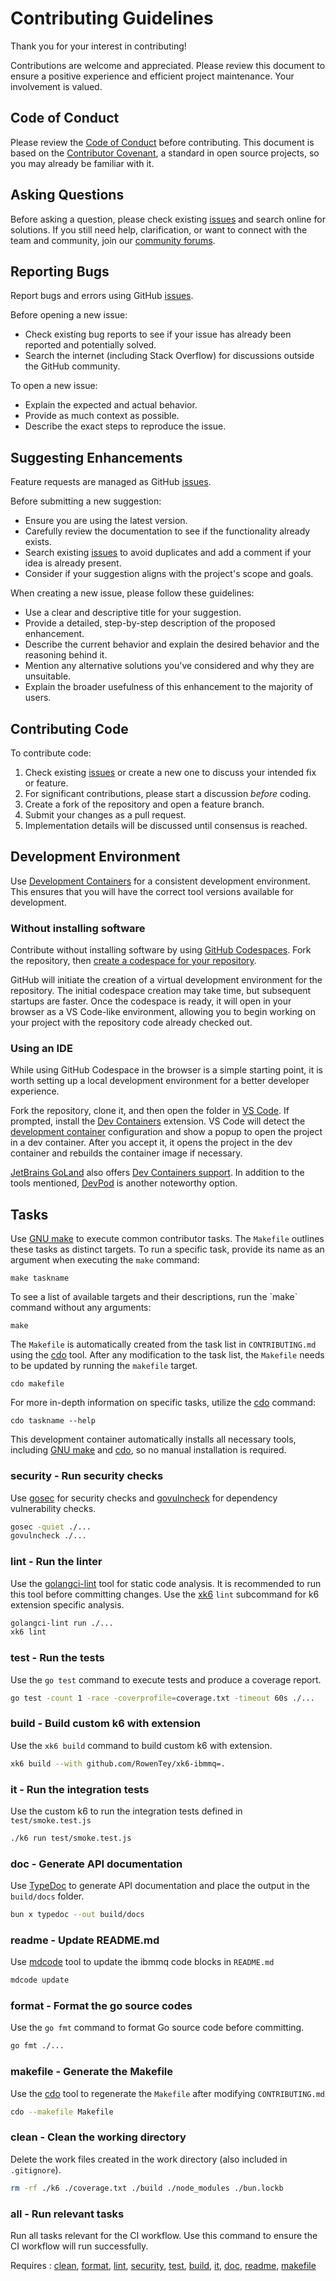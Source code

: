 # Contributing Guidelines

Thank you for your interest in contributing!

Contributions are welcome and appreciated. Please review this document to ensure a positive experience and efficient project maintenance. Your involvement is valued.

## Code of Conduct

Please review the [Code of Conduct](CODE_OF_CONDUCT.md) before contributing. This document is based on the [Contributor Covenant](https://contributor-covenant.org/), a standard in open source projects, so you may already be familiar with it.

## Asking Questions

Before asking a question, please check existing [issues](https://github.com/RowenTey/xk6-ibmmq/issues) and search online for solutions. If you still need help, clarification, or want to connect with the team and community, join our [community forums](https://community.grafana.com/c/grafana-k6).

## Reporting Bugs

Report bugs and errors using GitHub [issues](https://github.com/RowenTey/xk6-ibmmq/issues).

Before opening a new issue:

* Check existing bug reports to see if your issue has already been reported and potentially solved.  
* Search the internet (including Stack Overflow) for discussions outside the GitHub community.

To open a new issue:

* Explain the expected and actual behavior.  
* Provide as much context as possible.  
* Describe the exact steps to reproduce the issue.

## Suggesting Enhancements

Feature requests are managed as GitHub [issues](https://github.com/RowenTey/xk6-ibmmq/issues).

Before submitting a new suggestion:

* Ensure you are using the latest version.  
* Carefully review the documentation to see if the functionality already exists.  
* Search existing [issues](https://github.com/RowenTey/xk6-ibmmq/issues) to avoid duplicates and add a comment if your idea is already present.  
* Consider if your suggestion aligns with the project's scope and goals.

When creating a new issue, please follow these guidelines:

* Use a clear and descriptive title for your suggestion.  
* Provide a detailed, step-by-step description of the proposed enhancement.  
* Describe the current behavior and explain the desired behavior and the reasoning behind it.  
* Mention any alternative solutions you've considered and why they are unsuitable.  
* Explain the broader usefulness of this enhancement to the majority of users.

## Contributing Code

To contribute code:

1. Check existing [issues](https://github.com/RowenTey/xk6-ibmmq/issues) or create a new one to discuss your intended fix or feature.  
2. For significant contributions, please start a discussion *before* coding.  
3. Create a fork of the repository and open a feature branch.  
4. Submit your changes as a pull request.  
5. Implementation details will be discussed until consensus is reached.

## Development Environment

Use [Development Containers](https://containers.dev) for a consistent development environment. This ensures that you will have the correct tool versions available for development.

### Without installing software

Contribute without installing software by using [GitHub Codespaces](https://docs.github.com/en/codespaces). Fork the repository, then [create a codespace for your repository](https://docs.github.com/en/codespaces/developing-in-a-codespace/creating-a-codespace-for-a-repository).

GitHub will initiate the creation of a virtual development environment for the repository. The initial codespace creation may take time, but subsequent startups are faster. Once the codespace is ready, it will open in your browser as a VS Code-like environment, allowing you to begin working on your project with the repository code already checked out.

### Using an IDE

While using GitHub Codespace in the browser is a simple starting point, it is worth setting up a local development environment for a better developer experience.

Fork the repository, clone it, and then open the folder in [VS Code](https://code.visualstudio.com/). If prompted, install the [Dev Containers](https://marketplace.visualstudio.com/items?itemName=ms-vscode-remote.remote-containers) extension. VS Code will detect the [development container](https://containers.dev/) configuration and show a popup to open the project in a dev container. After you accept it, it opens the project in the dev container and rebuilds the container image if necessary.

[JetBrains GoLand](https://www.jetbrains.com/go/) also offers [Dev Containers support](https://www.jetbrains.com/help/go/connect-to-devcontainer.html). In addition to the tools mentioned, [DevPod](https://devpod.sh/docs/) is another noteworthy option.

## Tasks

Use [GNU make](https://www.gnu.org/software/make/) to execute common contributor tasks. The `Makefile` outlines these tasks as distinct targets. To run a specific task, provide its name as an argument when executing the `make` command:

```shell
make taskname
```

To see a list of available targets and their descriptions, run the \`make\` command without any arguments:

```shell
make
```

The `Makefile` is automatically created from the task list in `CONTRIBUTING.md` using the [cdo](https://github.com/szkiba/cdo) tool. After any modification to the task list, the `Makefile` needs to be updated by running the `makefile` target.

```shell
cdo makefile
```

For more in-depth information on specific tasks, utilize the [cdo](https://github.com/szkiba/cdo) command:

```shell
cdo taskname --help
```

This development container automatically installs all necessary tools, including [GNU make](https://www.gnu.org/software/make/) and [cdo](https://github.com/szkiba/cdo), so no manual installation is required.

### security - Run security checks

Use [gosec] for security checks and [govulncheck] for dependency vulnerability checks.

```bash
gosec -quiet ./...
govulncheck ./...
```

[security]: #security---run-security-checks
[gosec]: https://github.com/securego/gosec
[govulncheck]: https://github.com/golang/vuln

### lint - Run the linter

Use the [golangci-lint] tool for static code analysis. It is recommended to run this tool before committing changes. Use the [xk6] `lint` subcommand for k6 extension specific analysis.

```bash
golangci-lint run ./...
xk6 lint
```

[lint]: #lint---run-the-linter
[xk6]: https://github.com/grafana/xk6
[golangci-lint]: https://github.com/golangci/golangci-lint

### test - Run the tests

Use the `go test` command to execute tests and produce a coverage report.

```bash
go test -count 1 -race -coverprofile=coverage.txt -timeout 60s ./...
```

[test]: #test---run-the-tests

### build - Build custom k6 with extension

Use the `xk6 build` command to build custom k6 with extension.

```bash
xk6 build --with github.com/RowenTey/xk6-ibmmq=.
```

[build]: #build---build-custom-k6-with-extension

### it - Run the integration tests

Use the custom k6 to run the integration tests defined in `test/smoke.test.js`

```bash
./k6 run test/smoke.test.js
```

[it]: #it---run-the-integration-tests

### doc - Generate API documentation

Use [TypeDoc] to generate API documentation and place the output in the `build/docs` folder.

```bash
bun x typedoc --out build/docs
```

[doc]: #doc---generate-api-documentation
[TypeDoc]: https://typedoc.org/

### readme - Update README.md

Use [mdcode] tool to update the ibmmq code blocks in `README.md`

```bash
mdcode update
```

[readme]: #readme---update-readmemd
[mdcode]: https://github.com/szkiba/mdcode

### format - Format the go source codes

Use the `go fmt` command to format Go source code before committing.

```bash
go fmt ./...
```

[format]: #format---format-the-go-source-codes

### makefile - Generate the Makefile

Use the [cdo](https://github.com/szkiba/cdo) tool to regenerate the `Makefile` after modifying `CONTRIBUTING.md`

```bash
cdo --makefile Makefile
```

[makefile]: #makefile---generate-the-makefile

### clean - Clean the working directory

Delete the work files created in the work directory (also included in `.gitignore`).

```bash
rm -rf ./k6 ./coverage.txt ./build ./node_modules ./bun.lockb
```

[clean]: #clean---clean-the-working-directory

### all - Run relevant tasks

Run all tasks relevant for the CI workflow. Use this command to ensure the CI workflow will run successfully.

Requires
: [clean], [format], [lint], [security], [test], [build], [it], [doc], [readme], [makefile]

